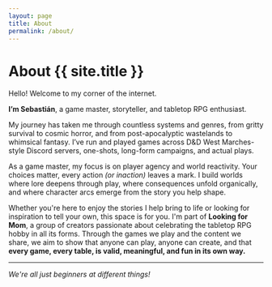 ```yaml
---
layout: page
title: About
permalink: /about/
---
```


# About {{ site.title }}

Hello! Welcome to my corner of the internet.

**I’m Sebastián**, a game master, storyteller, and tabletop RPG enthusiast.

My journey has taken me through countless systems and genres, from gritty survival to cosmic horror, and from post-apocalyptic wastelands to whimsical fantasy. I’ve run and played games across D&D West Marches-style Discord servers, one-shots, long-form campaigns, and actual plays.

As a game master, my focus is on player agency and world reactivity. Your choices matter, every action *(or inaction)* leaves a mark. I build worlds where lore deepens through play, where consequences unfold organically, and where character arcs emerge from the story you help shape.

Whether you're here to enjoy the stories I help bring to life or looking for inspiration to tell your own, this space is for you. I'm part of **Looking for Mom**, a group of creators passionate about celebrating the tabletop RPG hobby in all its forms. Through the games we play and the content we share, we aim to show that anyone can play, anyone can create, and that **every game, every table, is valid, meaningful, and fun in its own way.**

---

*We're all just beginners at different things!*
